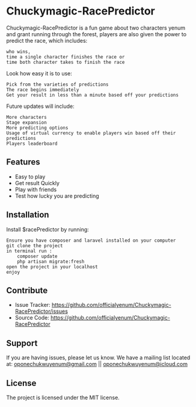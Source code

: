 # Chuckymagic-RacePredictor

Chuckymagic-RacePredictor is a fun game about two characters yenum and grant running through the forest,
players are also given the power to predict the race, which includes:

    who wins,
    time a single character finishes the race or
    time both character takes to finish the race

Look how easy it is to use:

    Pick from the varieties of predictions
    The race begins immediately
    Get your result in less than a minute based off your predictions

Future updates will include:

    More characters
    Stage expansion
    More predicting options
    Usage of virtual currency to enable players win based off their predictions
    Players leaderboard

Features
--------

- Easy to play
- Get result Quickly
- Play with friends
- Test how lucky you are predicting

Installation
------------

Install $racePredictor by running:

    Ensure you have composer and laravel installed on your computer
    git clone the project
    in terminal run :
        composer update
        php artisan migrate:fresh
    open the project in your localhost
    enjoy

Contribute
----------

- Issue Tracker: https://github.com/officialyenum/Chuckymagic-RacePredictor/issues
- Source Code: https://github.com/officialyenum/Chuckymagic-RacePredictor

Support
-------

If you are having issues, please let us know.
We have a mailing list located at: oponechukwuyenum@gmail.com || oponechukwuyenum@icloud.com

License
-------

The project is licensed under the MIT license.